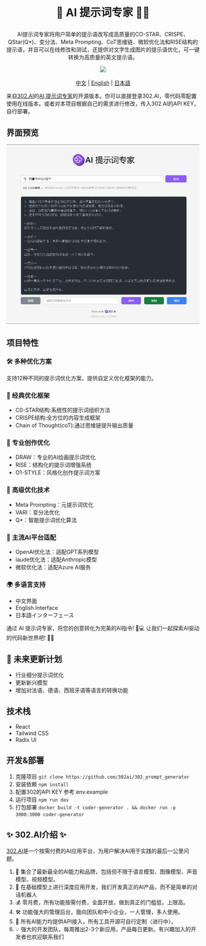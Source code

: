 # <p align="center">🤖  AI 提示词专家 🚀✨</p>

<p align="center">AI提示词专家将用户简单的提示语改写成高质量的CO-STAR、CRISPE、QStar(Q*)、变分法、Meta Prompting、CoT思维链、微软优化法和RISE结构的提示语，并且可以在线修改和测试，还提供对文字生成图片的提示语优化，可一键转换为高质量的英文提示语。</p>

<p align="center"><a href="https://302.ai/tools/word/" target="blank"><img src="https://file.302ai.cn/gpt/imgs/badge/21212.png" /></a></p >

<p align="center"><a href="README zh.md">中文</a> | <a href="README.md">English</a> | <a href="README_ja.md">日本語</a></p>


来自[302.AI](https://302.ai)的[AI 提示词专家](https://302.ai/tools/prompter/)的开源版本。你可以直接登录302.AI，零代码零配置使用在线版本。或者对本项目根据自己的需求进行修改，传入302.AI的API KEY，自行部署。

## 界面预览
![界面预览](docs/preview.jpg)

## 项目特性
### 🛠️ 多种优化方案
支持12种不同的提示词优化方案，提供自定义优化框架的能力。

### 🎯 经典优化框架
- C0-STAR结构:系统性的提示词组织方法
- CRISPE结构:全方位的内容生成框架
- Chain of Thought(coT):通过思维链提升输出质量
### 🎯 专业创作优化
- DRAW：专业的AI绘画提示词优化
- RISE：结构化的提示词增强系统
- O1-STYLE：风格化创作提示词方案
### 🎯 高级优化技术
- Meta Prompting：元提示词优化
- VARI：变分法优化
- Q*：智能提示词优化算法
### 🎯 主流AI平台适配
- OpenAI优化法：适配GPT系列模型
- laude优化法：适配Anthropic模型
- 微软优化法：适配Azure AI服务
### 🌍 多语言支持
- 中文界面
- English Interface
- 日本語インターフェース

通过 AI 提示词专家，将您的创意转化为完美的AI指令! 🎉💻 让我们一起探索AI驱动的代码新世界吧! 🌟🚀

## 🚩 未来更新计划
- 行业细分提示词优化
- 更新新兴模型
- 增加对法语、德语、西班牙语等语言的转换功能

## 技术栈
- React
- Tailwind CSS
- Radix UI

## 开发&部署
1. 克隆项目 `git clone https://github.com/302ai/302_prompt_generator`
2. 安装依赖 `npm install`
3. 配置302的API KEY 参考.env.example
4. 运行项目 `npm run dev`
5. 打包部署 `docker build -t coder-generator . && docker run -p 3000:3000 coder-generator`


## ✨ 302.AI介绍 ✨
[302.AI](https://302.ai)是一个按需付费的AI应用平台，为用户解决AI用于实践的最后一公里问题。
1. 🧠 集合了最新最全的AI能力和品牌，包括但不限于语言模型、图像模型、声音模型、视频模型。
2. 🚀 在基础模型上进行深度应用开发，我们开发真正的AI产品，而不是简单的对话机器人
3. 💰 零月费，所有功能按需付费，全面开放，做到真正的门槛低，上限高。
4. 🛠 功能强大的管理后台，面向团队和中小企业，一人管理，多人使用。
5. 🔗 所有AI能力均提供API接入，所有工具开源可自行定制（进行中）。
6. 💡 强大的开发团队，每周推出2-3个新应用，产品每日更新。有兴趣加入的开发者也欢迎联系我们
